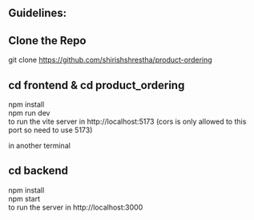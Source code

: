 ## Guidelines:  

## Clone the Repo  
git clone https://github.com/shirishshrestha/product-ordering  

## cd frontend & cd product_ordering  
npm install  
npm run dev  
to run the vite server in http://localhost:5173 (cors is only allowed to this port so need to use 5173)  

in another terminal  
## cd backend  
npm install  
npm start  
to run the server in http://localhost:3000  
